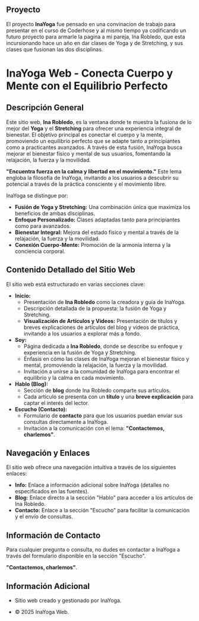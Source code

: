 ## Proyecto

El proyecto **InaYoga** fue pensado en una convinacion de trabajo para presentar en el curso de Coderhose y al mismo tiempo ya codificando un futuro proyecto para armarle la pagina a mi pareja, Ina Robledo, que esta incursionando hace un año en dar clases de Yoga y de Stretching, y sus clases que fusionan las dos disciplinas.

# InaYoga Web - Conecta Cuerpo y Mente con el Equilibrio Perfecto

## Descripción General

Este sitio web, **Ina Robledo**, es la ventana donde te muestra la fusiona de lo mejor del **Yoga** y el **Stretching** para ofrecer una experiencia integral de bienestar. El objetivo principal es conectar el cuerpo y la mente, promoviendo un equilibrio perfecto que se adapte tanto a principiantes como a practicantes avanzados. A través de esta fusión, InaYoga busca mejorar el bienestar físico y mental de sus usuarios, fomentando la relajación, la fuerza y la movilidad.

**"Encuentra fuerza en la calma y libertad en el movimiento."** Este lema engloba la filosofía de InaYoga, invitando a los usuarios a descubrir su potencial a través de la práctica consciente y el movimiento libre.

InaYoga se distingue por:

*   **Fusión de Yoga y Stretching:** Una combinación única que maximiza los beneficios de ambas disciplinas.
*   **Enfoque Personalizado:** Clases adaptadas tanto para principiantes como para avanzados.
*   **Bienestar Integral:** Mejora del estado físico y mental a través de la relajación, la fuerza y la movilidad.
*   **Conexión Cuerpo-Mente:** Promoción de la armonía interna y la conciencia corporal.

## Contenido Detallado del Sitio Web

El sitio web está estructurado en varias secciones clave:

*   **Inicio:**
    *   Presentación de **Ina Robledo** como la creadora y guía de InaYoga.
    *   Descripción detallada de la propuesta: la fusión de Yoga y Stretching.
    *   **Visualización de Artículos y Videos:** Presentación de títulos y breves explicaciones de artículos del blog y videos de práctica, invitando a los usuarios a explorar más a fondo.
*   **Soy:**
    *   Página dedicada a **Ina Robledo**, donde se describe su enfoque y experiencia en la fusión de Yoga y Stretching.
    *   Énfasis en cómo las clases de InaYoga mejoran el bienestar físico y mental, promoviendo la relajación, la fuerza y la movilidad.
    *   Invitación a unirse a la comunidad de InaYoga para encontrar el equilibrio y la calma en cada movimiento.
*   **Hablo (Blog):**
    *   Sección de **blog** donde Ina Robledo comparte sus artículos.
    *   Cada artículo se presenta con un **título** y una **breve explicación** para captar el interés del lector.
*   **Escucho (Contacto):**
    *   Formulario de **contacto** para que los usuarios puedan enviar sus consultas directamente a InaYoga.
    *   Invitación a la comunicación con el lema: **"Contactemos, charlemos"**.

## Navegación y Enlaces

El sitio web ofrece una navegación intuitiva a través de los siguientes enlaces:

*   **Info:** Enlace a información adicional sobre InaYoga (detalles no especificados en las fuentes).
*   **Blog:** Enlace directo a la sección "Hablo" para acceder a los artículos de Ina Robledo.
*   **Contacto:** Enlace a la sección "Escucho" para facilitar la comunicación y el envío de consultas.

## Información de Contacto

Para cualquier pregunta o consulta, no dudes en contactar a InaYoga a través del formulario disponible en la sección "Escucho".

**"Contactemos, charlemos"**.

## Información Adicional

*   Sitio web creado y gestionado por InaYoga.

*   © 2025 InaYoga Web.